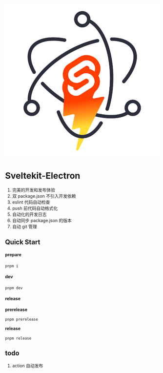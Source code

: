 <p align="center">
  <img src="static/sveltekit-electron.svg" />
</p>

# Sveltekit-Electron

1. 完美的开发和发布体验
2. 双 package.json 不引入开发依赖
3. eslint 代码自动检查
4. push 前代码自动格式化
5. 自动化的开发日志
6. 自动同步 package.json 的版本
7. 自动 git 管理

## Quick Start

#### prepare

`pnpm i`

#### dev

`pnpm dev`

#### release

**prerelease**

`pnpm prerelease`

**release**

`pnpm release`

## todo

1. action 自动发布
